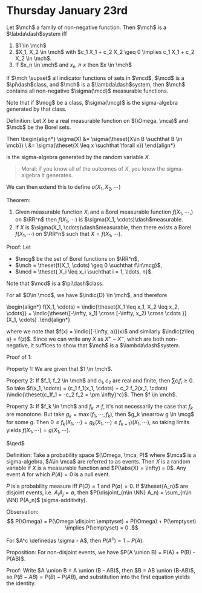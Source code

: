 # Thursday January 23rd

Let $\mch$ a family of non-negative function.
Then $\mch$ is a $\labda\dash$system iff

1. $1 \in \mch$
2. $X_1, X_2 \in \mch$ with $c_1 X_1 + c_2 X_2 \geq 0 \implies c_1 X_1 + c_2 X_2 \in \mch$.
3. If $x_n \in \mch$ and $x_n \nearrow x$ then $x \in \mch$

If $\mch \supset$ all indicator functions of sets in $\mcd$, $\mcd$ is a $\pi\dash$class, and $\mch$ is a $\lambda\dash$system, then $\mch$ contains all non-negative $\sigma(\mcd)$ measurable functions.

Note that if $\mcg$ be a class, $\sigma(\mcg)$ is the sigma-algebra generated by that class.

Definition:
Let $X$ be a real measurable function on $(\Omega, \mca)$ and $\mcb$ be the Borel sets.

Then
\begin{align*}
\sigma(X) 
&= \sigma(\theset{X\in B \suchthat B \in \mcb})  \\
&= \sigma(\theset{X \leq x \suchthat \forall x})
\end{align*}

is the sigma-algebra generated by the random variable $X$.

> Moral: if you know all of the outcomes of $X$, you know the sigma-algebra it generates.

We can then extend this to define $\sigma(X_1, X_2, \cdots)$

Theorem:

1. Given measurable function $X_i$ and a Borel measurable function $f(X_1, \cdots,)$ on $\RR^n$ then $f(X_1, \cdots)$ is $\sigma(X_1, \cdots)\dash$measurable.
2. If $X$ is $\sigma(X_1, \cdots)\dash$measurable, then there exists a Borel $f(X_1, \cdots)$ on $\RR^n$ such that $X = f(X_1, \cdots)$.

Proof:
Let 

- $\mcg$ be the set of Borel functions on $\RR^n$, 
- $\mch = \theset{f(X_1, \cdots) \geq 0 \suchthat f\in\mcg}$,
- $\mcd = \theset{ X_i \leq x_i \suchthat i = 1, \ldots, n}$.

Note that $\mcd$ is a $\pi\dash$class.

For all $D\in \mcd$, we have $\indic{D} \in \mch$, and therefore

\begin{align*}
f(X_1, \cdots) = \indic{\theset{X_1 \leq x_1, X_2 \leq x_2, \cdots}} = \indic{\theset{[-\infty, x_1) \cross [-\infty, x_2) \cross \cdots   }}(X_1, \cdots)
.\end{align*}

where we note that $f(x) = \indic{[-\infty, a)}(x)$ and similarly $\indic{z\leq a} = f(z)$.
Since we can write any $X$ as $X^+ - X^-$, which are both non-negative, it suffices to show that $\mch$ is a $\lambda\dash$system.

Proof of 1:

Property 1: We are given that $1 \in \mch$.

Property 2: If $f_1, f_2 \in \mch$ and $c_1, c_2$ are real and finite, then $\sum c_i f_i \geq 0$.
So take $f(x_1, \cdots) = (c_1 f_1(x_1, \cdots) + c_2 f_2(x_1, \cdots) )\indic{\theset{c_1f_1 = -c_2 f_2 = \pm \infty}^c}$.
Then $f \in \mch$.

Property 3:
If $f_k \in \mch$ and $f_k \nearrow f$, it's not necessarily the case that $f_k$ are monotone. 
But take $g_k = \max(f_1, \cdots, f_k)$, then $g_k \nearrow g \in \mcg$ for some $g$.
Then $0 \leq f_k(X_1, \cdots) = g_k(X_1, \cdots) \leq f_{k+1})(X_1, \cdots)$, so taking limits yields $f(X_1, \cdots) = g(X_1, \cdots)$.

$\qed$

Definition:
Take a probability space $(\Omega, \mca, P)$ where $\mca$ is a sigma-algebra, $A\in \mca$ are referred to as events.
Then $X$ is a random variable if $X$ is a measurable function and $P(\abs{X} = \infty) = 0$.
Any event $A$ for which $P(A) = 0$ is a null event.

$P$ is a probability measure iff $P(\Omega) = 1$ and $P(\emptyset) = 0$.
If $\theset{A_n}$ are disjoint events, i.e. $A_i A_j = \emptyset$, then $P(\disjoint_{n\in \NN} A_n) = \sum_{n\in \NN} P(A_n)$ (sigma-additivity).

Observation:
$$
P(\Omega) = P(\Omega \disjoint \emptyset) = P(\Omega) + P(\emptyset) \implies P(\emptyset) = 0
.$$

For $A^c \definedas \sigma - A$, then $P(A^c) = 1 - P(A)$.

Proposition:
For non-disjoint events, we have $P(A \union B) = P(A) + P(B) - P(AB)$.

Proof:
Write $A \union B = A \union (B - AB)$, then $B = AB \union (B-AB)$, so $P(B-AB) = P(B) - P(AB)$, and substitution into the first equation yields the identity.
